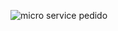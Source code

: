 ![micro service pedido](https://github.com/ewertondrigues02/micro-service-criacao-de-pedido/assets/106437473/d34c81ed-01c3-4936-ab92-a0b005fe0a57)
